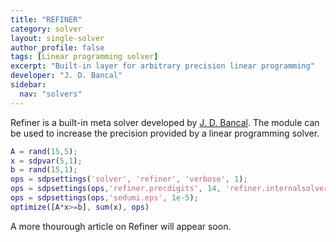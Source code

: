 ```yaml
---
title: "REFINER"
category: solver
layout: single-solver
author_profile: false
tags: [Linear programming solver]
excerpt: "Built-in layer for arbitrary precision linear programming"
developer: "J. D. Bancal"
sidebar:
  nav: "solvers"
---
```


Refiner is a built-in meta solver developed by [J. D. Bancal](https://github.com/jdbancal). The module can be used to increase the precision provided by a linear programming solver.

````matlab
A = rand(15,5);
x = sdpvar(5,1);
b = rand(15,1);
ops = sdpsettings('solver', 'refiner', 'verbose', 1);
ops = sdpsettings(ops,'refiner.precdigits', 14, 'refiner.internalsolver', 'sedumi');
ops = sdpsettings(ops,'sedumi.eps', 1e-5);
optimize([A*x>=b], sum(x), ops)    
````
A more thourough article on Refiner will appear soon. 
